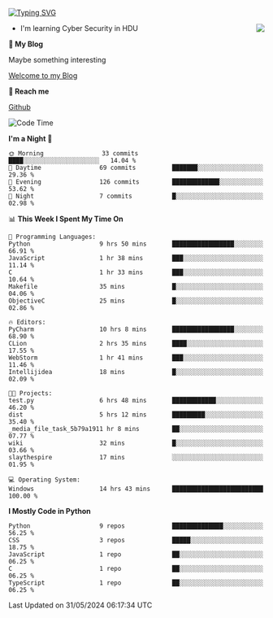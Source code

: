 [![Typing SVG](https://readme-typing-svg.herokuapp.com?font=Fira+Code&pause=1000&random=false&width=450&height=60&lines=Hello+%F0%9F%91%8B%F0%9F%8F%BB;I'm+JBNRZ)](https://git.io/typing-svg)

<a href="#">
  <img align="right" src="https://github-readme-stats.vercel.app/api?username=JBNRZ&show_icons=true&bg_color=15,f2f7fd,E0EAFC" />
</a>

- I'm learning Cyber Security in HDU

 **🌱 My Blog**

Maybe something interesting

[Welcome to my Blog](https://jbnrz.com.cn/)

 **💬 Reach me** 

[Github](https://github.com/JBNRZ)


<!--START_SECTION:waka-->
![Code Time](http://img.shields.io/badge/Code%20Time-512%20hrs%2027%20mins-blue)

**I'm a Night 🦉** 

```text
🌞 Morning                33 commits          ████░░░░░░░░░░░░░░░░░░░░░   14.04 % 
🌆 Daytime                69 commits          ███████░░░░░░░░░░░░░░░░░░   29.36 % 
🌃 Evening                126 commits         █████████████░░░░░░░░░░░░   53.62 % 
🌙 Night                  7 commits           █░░░░░░░░░░░░░░░░░░░░░░░░   02.98 % 
```


📊 **This Week I Spent My Time On** 

```text
💬 Programming Languages: 
Python                   9 hrs 50 mins       █████████████████░░░░░░░░   66.91 % 
JavaScript               1 hr 38 mins        ███░░░░░░░░░░░░░░░░░░░░░░   11.14 % 
C                        1 hr 33 mins        ███░░░░░░░░░░░░░░░░░░░░░░   10.64 % 
Makefile                 35 mins             █░░░░░░░░░░░░░░░░░░░░░░░░   04.06 % 
ObjectiveC               25 mins             █░░░░░░░░░░░░░░░░░░░░░░░░   02.86 % 

🔥 Editors: 
PyCharm                  10 hrs 8 mins       █████████████████░░░░░░░░   68.90 % 
CLion                    2 hrs 35 mins       ████░░░░░░░░░░░░░░░░░░░░░   17.55 % 
WebStorm                 1 hr 41 mins        ███░░░░░░░░░░░░░░░░░░░░░░   11.46 % 
Intellijidea             18 mins             █░░░░░░░░░░░░░░░░░░░░░░░░   02.09 % 

🐱‍💻 Projects: 
test.py                  6 hrs 48 mins       ████████████░░░░░░░░░░░░░   46.20 % 
dist                     5 hrs 12 mins       █████████░░░░░░░░░░░░░░░░   35.40 % 
_media_file_task_5b79a1911 hr 8 mins         ██░░░░░░░░░░░░░░░░░░░░░░░   07.77 % 
wiki                     32 mins             █░░░░░░░░░░░░░░░░░░░░░░░░   03.66 % 
slaythespire             17 mins             ░░░░░░░░░░░░░░░░░░░░░░░░░   01.95 % 

💻 Operating System: 
Windows                  14 hrs 43 mins      █████████████████████████   100.00 % 
```

**I Mostly Code in Python** 

```text
Python                   9 repos             ██████████████░░░░░░░░░░░   56.25 % 
CSS                      3 repos             █████░░░░░░░░░░░░░░░░░░░░   18.75 % 
JavaScript               1 repo              ██░░░░░░░░░░░░░░░░░░░░░░░   06.25 % 
C                        1 repo              ██░░░░░░░░░░░░░░░░░░░░░░░   06.25 % 
TypeScript               1 repo              ██░░░░░░░░░░░░░░░░░░░░░░░   06.25 % 
```




 Last Updated on 31/05/2024 06:17:34 UTC
<!--END_SECTION:waka-->
